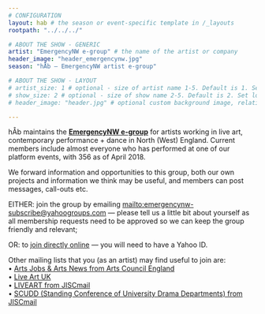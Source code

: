```yaml
---
# CONFIGURATION
layout: hab # the season or event-specific template in /_layouts
rootpath: "../../../"

# ABOUT THE SHOW - GENERIC
artist: "EmergencyNW e-group" # the name of the artist or company
header_image: "header_emergencynw.jpg"
season: "hÅb — EmergencyNW artist e-group"

# ABOUT THE SHOW - LAYOUT
# artist_size: 1 # optional - size of artist name 1-5. Default is 1. Set longer names to lower values
# show_size: 2 # optional - size of show name 2-5. Default is 2. Set longer names to lower values
# header_image: "header.jpg" # optional custom background image, relative to current page

---
```

hÅb maintains the **<a href="http://groups.yahoo.com/group/emergencynw" target="_blank">EmergencyNW e-group</a>** for artists working in live art, contemporary performance + dance in North (West) England. Current members include almost everyone who has performed at one of our platform events, with 356 as of April 2018.        
           
We forward information and opportunities to this group, both our own projects and information we think may be useful, and members can post messages, call-outs etc.       

EITHER: join the group by emailing <mailto:emergencynw-subscribe@yahoogroups.com> — please tell us a little bit about yourself as all membership requests need to be approved so we can keep the group friendly and relevant;         
          
OR: to <a href="http://groups.yahoo.com/group/emergencynw" target="_blank">join directly online</a> — you will need to have a Yahoo ID.        
           
Other mailing lists that you (as an artist) may find useful to join are:         
• <a href="http://www.artsjobs.org.uk/subscribe" target="_blank">Arts Jobs & Arts News from Arts Council England</a>        
• <a href="http://www.liveartuk.org/pages/sign-up" target="_blank">Live Art UK</a>         
• <a href="http://www.jiscmail.ac.uk/cgi-bin/webadmin?A0=LIVEART" target="_blank">LIVEART from JISCmail</a>         
• <a href="http://www.jiscmail.ac.uk/cgi-bin/webadmin?A0=SCUDD" target="_blank">SCUDD (Standing Conference of University Drama Departments) from JISCmail</a>
